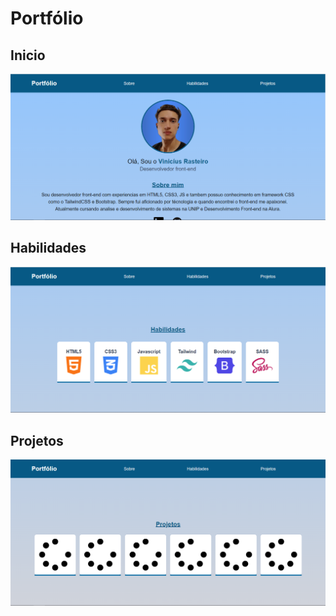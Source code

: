 # Portfólio

## Inicio
![Screenshot da pagina de inicio](https://github.com/Vinicius-Rasteiro/Portfolio/blob/master/img/sobre.PNG?raw=true)

## Habilidades
![Screenshot da pagina de inicio](https://github.com/Vinicius-Rasteiro/Portfolio/blob/master/img/habilidades.PNG?raw=true)

## Projetos
![Screenshot da pagina de inicio](https://github.com/Vinicius-Rasteiro/Portfolio/blob/master/img/projetos.PNG?raw=true)
